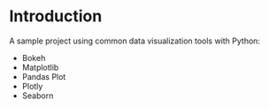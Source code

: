# Introduction

A sample project using common data visualization tools with Python:
- Bokeh
- Matplotlib
- Pandas Plot
- Plotly
- Seaborn